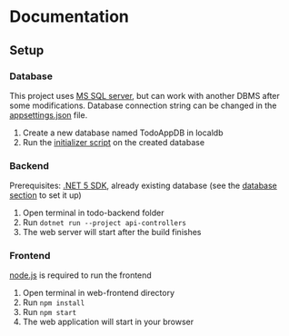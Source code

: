 # Documentation

## Setup

### Database
This project uses [MS SQL server](https://www.microsoft.com/en-us/sql-server/sql-server-downloads), but can work with another DBMS after some modifications. Database connection string can be changed in the [appsettings.json](todo-backend/api-controllers/appsettings.json) file.
1. Create a new database named TodoAppDB in localdb
2. Run the [initializer script](todo-backend/db/db_init.sql) on the created database

### Backend
Prerequisites: [.NET 5 SDK](https://dotnet.microsoft.com/download/dotnet/5.0), already existing database (see the [database section](#database) to set it up)
1. Open terminal in todo-backend folder
1. Run `dotnet run --project api-controllers`
1. The web server will start after the build finishes

### Frontend
[node.js](https://nodejs.org/en/download/) is required to run the frontend
1. Open terminal in web-frontend directory
1. Run `npm install`
1. Run `npm start`
1. The web application will start in your browser

